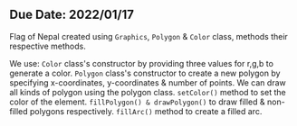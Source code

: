 ## Due Date: 2022/01/17

Flag of Nepal created using ```Graphics```, ```Polygon``` & ```Color``` class, methods their respective methods.

We use:
```Color``` class's constructor by providing three values for r,g,b to generate a color.
```Polygon``` class's constructor to create a new polygon by specifying x-coordinates, y-coordinates & number of points. We can draw all kinds of polygon using the polygon class.
```setColor()``` method to set the color of the element. 
```fillPolygon() & drawPolygon()``` to draw filled & non-filled polygons respectively.
```fillArc()``` method to create a filled arc.


